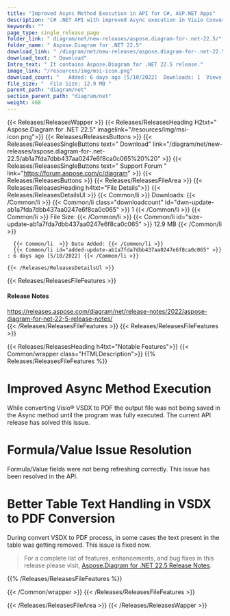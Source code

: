 ```yaml
---
title: "Improved Async Method Execution in API for C#, ASP.NET Apps"
description: "C# .NET API with improved Async execution in Visio Conversion, correctly refresh formula/value fields, and better table text handling in converting VSDX to PDF."
keywords: ""
page_type: single_release_page
folder_link: " diagram/net/new-releases/aspose.diagram-for-.net-22.5/"
folder_name: " Aspose.Diagram for .NET 22.5"
download_link: " /diagram/net/new-releases/aspose.diagram-for-.net-22.5/ab1a7fda7dbb437aa0247e6f8ca0c065"
download_text: " Download"
Intro_text: " It contains Aspose.Diagram for .NET 22.5 release."
image_link: "/resources/img/msi-icon.png"
download_count: "   Added: 6 days ago [5/10/2022]  Downloads: 1  Views: 17"
file_size: "  File Size: 12.9 MB "
parent_path: "diagram/net"
section_parent_path: "diagram/net"
weight: 468
---
```


{{< Releases/ReleasesWapper >}}
{{< Releases/ReleasesHeading H2txt=" Aspose.Diagram for .NET 22.5" imagelink="/resources/img/msi-icon.png">}}
{{< Releases/ReleasesButtons >}}
{{< Releases/ReleasesSingleButtons text=" Download" link="/diagram/net/new-releases/aspose.diagram-for-.net-22.5/ab1a7fda7dbb437aa0247e6f8ca0c065%20%20" >}}
{{< Releases/ReleasesSingleButtons text=" Support Forum " link="https://forum.aspose.com/c/diagram" >}}
{{< Releases/ReleasesButtons >}}
{{< Releases/ReleasesFileArea >}}
{{< Releases/ReleasesHeading h4txt="File Details">}}
{{< Releases/ReleasesDetailsUl >}}
{{< Common/li  >}} Downloads: {{< /Common/li >}}
{{< Common/li class="downloadcount" id="dwn-update-ab1a7fda7dbb437aa0247e6f8ca0c065" >}} 1 {{< /Common/li >}}
{{< Common/li  >}} File Size: {{< /Common/li >}}
{{< Common/li id="size-update-ab1a7fda7dbb437aa0247e6f8ca0c065" >}} 12.9 MB {{< /Common/li >}}

      {{< Common/li  >}} Date Added: {{< /Common/li >}}
      {{< Common/li id="added-update-ab1a7fda7dbb437aa0247e6f8ca0c065" >}} : 6 days ago [5/10/2022] {{< /Common/li >}}

    {{< /Releases/ReleasesDetailsUl >}}

{{< Releases/ReleasesFileFeatures >}}
<h4>Release Notes</h4><div><a href="https://releases.aspose.com/diagram/net/release-notes/2022/aspose-diagram-for-net-22-5-release-notes/">https://releases.aspose.com/diagram/net/release-notes/2022/aspose-diagram-for-net-22-5-release-notes/</a></div>
{{< /Releases/ReleasesFileFeatures >}}
{{< Releases/ReleasesFileFeatures >}}

{{< Releases/ReleasesHeading h4txt="Notable Features">}}
{{< Common/wrapper class="HTMLDescription">}}
{{% Releases/ReleasesFileFeatures %}}

# Improved Async Method Execution

While converting Visio&reg; VSDX to PDF the output file was not being saved in the Async method until the program was fully executed. The current API release has solved this issue.

# Formula/Value Issue Resolution

Formula/Value fields were not being refreshing correctly. This issue has been resolved in the API.

# Better Table Text Handling in VSDX to PDF Conversion

During convert VSDX to PDF process, in some cases the text present in the table was getting removed. This issue is fixed now.

> For a complete list of features, enhancements, and bug fixes in this release please visit, [Aspose.Diagram for .NET 22.5 Release Notes](https://releases.aspose.com/diagram/net/release-notes/2022/aspose-diagram-for-net-22-5-release-notes/).

{{% /Releases/ReleasesFileFeatures %}}

{{< /Common/wrapper >}}
{{< /Releases/ReleasesFileFeatures >}}

{{< /Releases/ReleasesFileArea >}}
{{< /Releases/ReleasesWapper >}}
